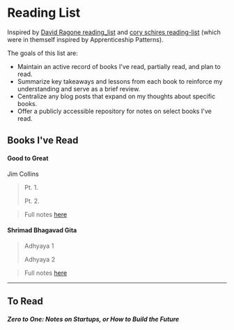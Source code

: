 # Reading List

Inspired by [David Ragone reading_list](https://github.com/DavidRagone/reading_list) and [cory schires reading-list](https://github.com/coryschires/reading-list "coryschires's reading-list") (which were in themself inspired by Apprenticeship Patterns).

The goals of this list are:

* Maintain an active record of books I've read, partially read, and plan to read.
* Summarize key takeaways and lessons from each book to reinforce my understanding and serve as a brief review.
* Centralize any blog posts that expand on my thoughts about specific books.
* Offer a publicly accessible repository for notes on select books I've read.



## Books I've Read

#### Good to Great

Jim Collins

> Pt. 1.
> 
> Pt. 2.

> Full notes [here](https://github.com/saurin1004/reading-list)

#### Shrimad Bhagavad Gita

> Adhyaya 1
> 
> Adhyaya 2

> Full notes [here](https://github.com/saurin1004/reading-list)



__________________________________

## To Read

##### Zero to One: Notes on Startups, or How to Build the Future
